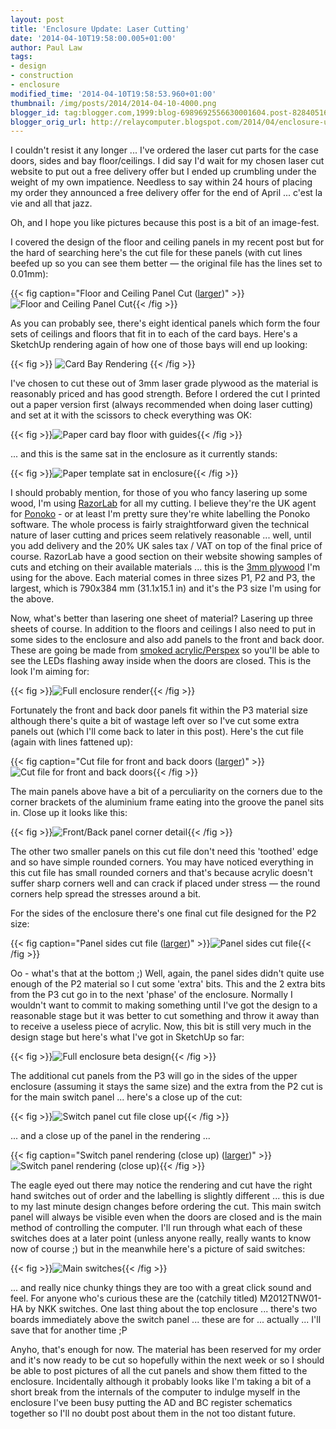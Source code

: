 ```yaml
---
layout: post
title: 'Enclosure Update: Laser Cutting'
date: '2014-04-10T19:58:00.005+01:00'
author: Paul Law
tags:
- design
- construction
- enclosure
modified_time: '2014-04-10T19:58:53.960+01:00'
thumbnail: /img/posts/2014/2014-04-10-4000.png
blogger_id: tag:blogger.com,1999:blog-6989692556630001604.post-8284051616298818382
blogger_orig_url: http://relaycomputer.blogspot.com/2014/04/enclosure-update-laser-cutting.html
---
```


I couldn't resist it any longer ... I've ordered the laser cut parts for the 
case doors, sides and bay floor/ceilings. I did say I'd wait for my chosen 
laser cut website to put out a free delivery offer but I ended up crumbling 
under the weight of my own impatience. Needless to say within 24 hours of 
placing my order they announced a free delivery offer for the end of April ... 
c'est la vie and all that jazz.

Oh, and I hope you like pictures 
because this post is a bit of an image-fest.

I covered the design 
of the floor and ceiling panels in my recent post but for the hard of 
searching here's the cut file for these panels (with cut lines beefed up so 
you can see them better — the original file has the lines set to 0.01mm):

{{< fig caption="Floor and Ceiling Panel Cut ([larger](/img/posts/2014/2014-04-10-1000.png))" >}}![Floor and Ceiling Panel Cut](/img/posts/2014/2014-04-10-0000.png){{< /fig >}}

As you can 
probably see, there's eight identical panels which form the four sets of 
ceilings and floors that fit in to each of the card bays. Here's a SketchUp 
rendering again of how one of those bays will end up looking:

{{< fig >}}
![Card Bay Rendering](/img/posts/2014/2014-04-10-0001.png)
{{< /fig >}}

I've chosen to 
cut these out of 3mm laser grade plywood as the material is reasonably priced 
and has good strength. Before I ordered the cut I printed out a paper version 
first (always recommended when doing laser cutting) and set at it with the 
scissors to check everything was OK:

{{< fig >}}![Paper card bay floor with guides](/img/posts/2014/2014-04-10-0002.JPG){{< /fig >}}

... 
and this is the same sat in the enclosure as it currently stands:

{{< fig >}}![Paper template sat in enclosure](/img/posts/2014/2014-04-10-0003.JPG){{< /fig >}}

I 
should probably mention, for those of you who fancy lasering up some wood, I'm 
using [RazorLab](http://www.razorlab.co.uk/) for 
all my cutting. I believe they're the UK agent for 
[Ponoko](https://www.ponoko.com/) - or at least I'm 
pretty sure they're white labelling the Ponoko software. The whole process is 
fairly straightforward given the technical nature of laser cutting and prices 
seem relatively reasonable ... well, until you add delivery and the 20% UK 
sales tax / VAT on top of the final price of course. RazorLab have a good 
section on their website showing samples of cuts and etching on their 
available materials ... this is the 
[3mm plywood](http://www.razorlab.co.uk/materials/info/?id=169) 
I'm using for the above. Each material comes in three sizes P1, P2 
and P3, the largest, which is 790x384 mm (31.1x15.1 in) and it's the P3 size 
I'm using for the above.

Now, what's better than lasering one sheet 
of material? Lasering up three sheets of course. In addition to the floors and 
ceilings I also need to put in some sides to the enclosure and also add panels 
to the front and back door. These are going be made from 
[smoked acrylic/Perspex](http://www.razorlab.co.uk/materials/info/?id=179) 
so you'll be able to see the LEDs flashing away inside 
when the doors are closed. This is the look I'm aiming for:

{{< fig >}}![Full enclosure render](/img/posts/2014/2014-04-10-0004.png){{< /fig >}}

Fortunately the 
front and back door panels fit within the P3 material size although there's 
quite a bit of wastage left over so I've cut some extra panels out (which I'll 
come back to later in this post). Here's the cut file (again with lines 
fattened up):

{{< fig caption="Cut file for front and back doors ([larger](/img/posts/2014/2014-04-10-1001.png))" >}}![Cut file for front and back doors](/img/posts/2014/2014-04-10-0005.png){{< /fig >}}

The 
main panels above have a bit of a perculiarity on the corners due to the 
corner brackets of the aluminium frame eating into the groove the panel sits 
in. Close up it looks like this:

{{< fig >}}![Front/Back panel corner detail](/img/posts/2014/2014-04-10-0006.png){{< /fig >}}

The other two smaller panels on 
this cut file don't need this 'toothed' edge and so have simple rounded 
corners. You may have noticed everything in this cut file has small rounded 
corners and that's because acrylic doesn't suffer sharp corners well and can 
crack if placed under stress — the round corners help spread the stresses 
around a bit.

For the sides of the enclosure there's one final cut 
file designed for the P2 size:

{{< fig caption="Panel sides cut file ([larger](/img/posts/2014/2014-04-10-1002.png))" >}}![Panel sides cut file](/img/posts/2014/2014-04-10-0007.png){{< /fig >}}

Oo - what's that 
at the bottom ;) Well, again, the panel sides didn't quite use enough of the 
P2 material so I cut some 'extra' bits. This and the 2 extra bits from the P3 
cut go in to the next 'phase' of the enclosure. Normally I wouldn't want to 
commit to making something until I've got the design to a reasonable stage but 
it was better to cut something and throw it away than to receive a useless 
piece of acrylic. Now, this bit is still very much in the design stage but 
here's what I've got in SketchUp so far:

{{< fig >}}![Full enclosure beta design](/img/posts/2014/2014-04-10-0008.png){{< /fig >}}

The 
additional cut panels from the P3 will go in the sides of the upper enclosure 
(assuming it stays the same size) and the extra from the P2 cut is for the 
main switch panel ... here's a close up of the cut:

{{< fig >}}![Switch panel cut file close up](/img/posts/2014/2014-04-10-0009.png){{< /fig >}}

... and 
a close up of the panel in the rendering ...

{{< fig caption="Switch panel rendering (close up) ([larger](/img/posts/2014/2014-04-10-1003.png))" >}}![Switch panel rendering (close up)](/img/posts/2014/2014-04-10-0010.png){{< /fig >}}

The 
eagle eyed out there may notice the rendering and cut have the right hand 
switches out of order and the labelling is slightly different ... this is due 
to my last minute design changes before ordering the cut. This main switch 
panel will always be visible even when the doors are closed and is the main 
method of controlling the computer. I'll run through what each of these 
switches does at a later point (unless anyone really, really wants to know now 
of course ;) but in the meanwhile here's a picture of said switches:

{{< fig >}}![Main switches](/img/posts/2014/2014-04-10-0011.jpg){{< /fig >}}

... and really nice 
chunky things they are too with a great click sound and feel. For anyone who's 
curious these are the (catchily titled) M2012TNW01-HA by NKK switches. One 
last thing about the top enclosure ... there's two boards immediately above 
the switch panel ... these are for ... actually ... I'll save that for another 
time ;P

Anyho, that's enough for now. The material has been 
reserved for my order and it's now ready to be cut so hopefully within the 
next week or so I should be able to post pictures of all the cut panels and 
show them fitted to the enclosure. Incidentally although it probably looks 
like I'm taking a bit of a short break from the internals of the computer to 
indulge myself in the enclosure I've been busy putting the AD and BC register 
schematics together so I'll no doubt post about them in the not too distant 
future. 
